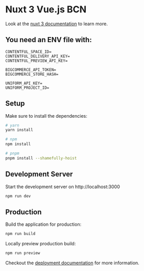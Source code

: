 # Nuxt 3 Vue.js BCN

Look at the [nuxt 3 documentation](https://v3.nuxtjs.org) to learn more.

## You need an ENV file with:
```
CONTENTFUL_SPACE_ID=
CONTENTFUL_DELIVERY_API_KEY=
CONTENTFUL_PREVIEW_API_KEY=

BIGCOMMERCE_API_TOKEN=
BIGCOMMERCE_STORE_HASH=

UNIFORM_API_KEY=
UNIFORM_PROJECT_ID=
```

## Setup

Make sure to install the dependencies:

```bash
# yarn
yarn install

# npm
npm install

# pnpm
pnpm install --shamefully-hoist
```

## Development Server

Start the development server on http://localhost:3000

```bash
npm run dev
```

## Production

Build the application for production:

```bash
npm run build
```

Locally preview production build:

```bash
npm run preview
```

Checkout the [deployment documentation](https://v3.nuxtjs.org/guide/deploy/presets) for more information.

